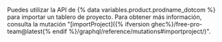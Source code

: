 Puedes utilizar la API de {% data variables.product.prodname_dotcom %} para importar un tablero de proyecto. Para obtener más información, consulta la mutación "[importProject]({% ifversion ghec%}/free-pro-team@latest{% endif %}/graphql/reference/mutations#importproject/)".

